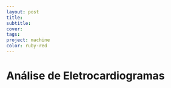 ```yaml
---
layout: post
title:
subtitle:
cover: 
tags:
project: machine
color: ruby-red 
---
```


# Análise de Eletrocardiogramas